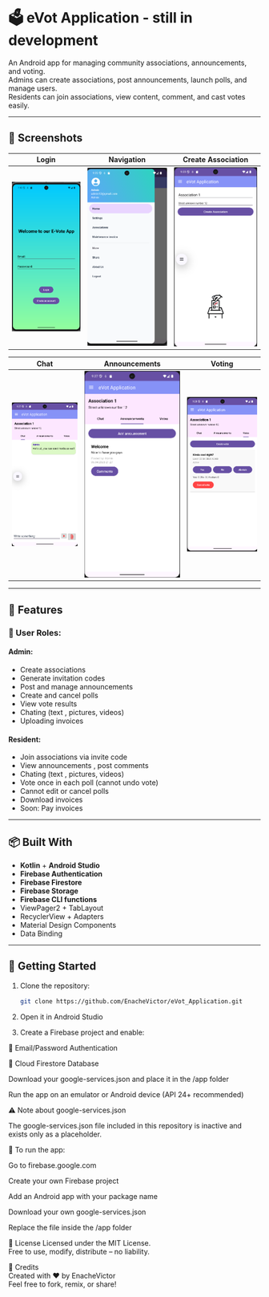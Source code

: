 # 🗳️ eVot Application - still in development

An Android app for managing community associations, announcements, and voting.  
Admins can create associations, post announcements, launch polls, and manage users.  
Residents can join associations, view content, comment, and cast votes easily.

---

## 📸 Screenshots

| Login | Navigation | Create Association |
|-------|------------|--------------------|
| ![Login](screenshots/login.png) | ![Nav](screenshots/nav_updated.png) | ![Create](screenshots/create_updated.png) |

|Chat | Announcements | Voting |
|-----|---------------|--------|
|![Chat](screenshots/chat.png) | ![Announcements](screenshots/ann_updated.png) | ![Votes](screenshots/votes_updated.png) |

---

## 🔧 Features

### 👥 User Roles:

#### Admin:
- Create associations
- Generate invitation codes
- Post and manage announcements
- Create and cancel polls
- View vote results
- Chating (text , pictures, videos)
- Uploading invoices

#### Resident:
- Join associations via invite code
- View announcements , post comments
- Chating (text , pictures, videos)
- Vote once in each poll (cannot undo vote)
- Cannot edit or cancel polls
- Download invoices
- Soon: Pay invoices

---

## 📦 Built With

- **Kotlin** + **Android Studio**
- **Firebase Authentication**
- **Firebase Firestore**
- **Firebase Storage**
- **Firebase CLI functions**
- ViewPager2 + TabLayout
- RecyclerView + Adapters
- Material Design Components
- Data Binding

---

## 🚀 Getting Started

1. Clone the repository:
   ```bash
   git clone https://github.com/EnacheVictor/eVot_Application.git
2. Open it in Android Studio

3. Create a Firebase project and enable:

🔑 Email/Password Authentication

📄 Cloud Firestore Database

Download your google-services.json and place it in the /app folder

Run the app on an emulator or Android device (API 24+ recommended)


⚠️ Note about google-services.json

The google-services.json file included in this repository is inactive and exists only as a placeholder.

🔄 To run the app:

Go to firebase.google.com

Create your own Firebase project

Add an Android app with your package name

Download your own google-services.json

Replace the file inside the /app folder 
   

📜 License
Licensed under the MIT License.   
Free to use, modify, distribute – no liability.

🙌 Credits   
Created with ❤️ by EnacheVictor   
Feel free to fork, remix, or share!
